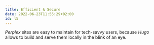 ```yaml
---
title: Efficient & Secure
date: 2022-06-23T11:55:29+02:00
id: l5
---
```

_Perplex_ sites are easy to maintain for tech-savvy users, because _Hugo_ allows to build and serve them locally in the blink of an eye.  

[^Todo]: Build time on Netlify (free plan) for this site:
110 pages, 120 images &approx; 40sec. [Hugo &lt; 1sec!]
{.p-small .no-hyphens}
